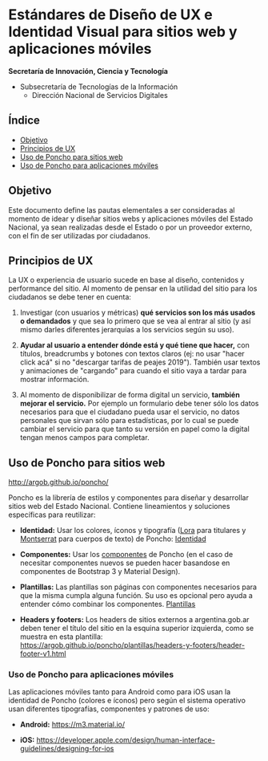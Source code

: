 # Estándares de Diseño de UX e Identidad Visual para sitios web y aplicaciones móviles

**Secretaría de Innovación, Ciencia y Tecnología**
- Subsecretaría de Tecnologías de la Información  
  -   Dirección Nacional de Servicios Digitales

## Índice

* [Objetivo](#objetivo)
* [Principios de UX](#principios-de-ux)
* [Uso de Poncho para sitios web](#uso-de-poncho-para-sitios-web)
* [Uso de Poncho para aplicaciones móviles](#uso-de-poncho-para-aplicaciones-móviles)

## **Objetivo**

Este documento define las pautas elementales a ser consideradas al momento de idear y diseñar sitios webs y aplicaciones móviles del Estado Nacional, ya sean realizadas desde el Estado o por un proveedor externo, con el fin de ser utilizadas por ciudadanos.

## **Principios de UX**

La UX o experiencia de usuario sucede en base al diseño, contenidos y performance del sitio. Al momento de pensar en la utilidad del sitio para los ciudadanos se debe tener en cuenta:

1. Investigar (con usuarios y métricas) **qué servicios son los más usados o demandados** y que sea lo primero que se vea al entrar al sitio (y así mismo darles diferentes jerarquías a los servicios según su uso).

2. **Ayudar al usuario a entender dónde está y qué tiene que hacer,** con títulos, breadcrumbs y botones con textos claros (ej: no usar "hacer click acá" si no "descargar tarifas de peajes 2019"). También usar textos y animaciones de "cargando" para cuando el sitio vaya a tardar para mostrar información.

3. Al momento de disponibilizar de forma digital un servicio, **también mejorar el servicio.** Por ejemplo un formulario debe tener sólo los datos necesarios para que el ciudadano pueda usar el servicio, no datos personales que sirvan sólo para estadísticas, por lo cual se puede cambiar el servicio para que tanto su versión en papel como la digital tengan menos campos para completar.

## **Uso de Poncho para sitios web**

http://argob.github.io/poncho/

Poncho es la librería de estilos y componentes para diseñar y desarrollar sitios web del Estado Nacional. Contiene lineamientos y soluciones específicas para reutilizar:

* **Identidad:** Usar los colores, íconos y tipografía ([Lora](https://fonts.google.com/specimen/Lora) para titulares y [Montserrat](https://fonts.google.com/specimen/Montserrat) para cuerpos de texto) de Poncho: [Identidad](http://argob.github.io/poncho/identidad/colores/)

* **Componentes:** Usar los [componentes](https://argob.github.io/poncho/componentes/botones/) de Poncho (en el caso de necesitar componentes nuevos se pueden hacer basandose en componentes de Bootstrap 3 y Material Design).

* **Plantillas:** Las plantillas son páginas con componentes necesarios para que la misma cumpla alguna función. Su uso es opcional pero ayuda a entender cómo combinar los componentes. [Plantillas](https://argob.github.io/poncho/plantillas/headers-y-footers/)

* **Headers y footers:** Los headers de sitios externos a argentina.gob.ar deben tener el título del sitio en la esquina superior izquierda, como se muestra en esta plantilla: https://argob.github.io/poncho/plantillas/headers-y-footers/header-footer-v1.html

### **Uso de Poncho para aplicaciones móviles**

Las aplicaciones móviles tanto para Android como para iOS usan la identidad de Poncho (colores e íconos) pero según el sistema operativo usan diferentes tipografías, componentes y patrones de uso:

* **Android:** https://m3.material.io/

* **iOS:** https://developer.apple.com/design/human-interface-guidelines/designing-for-ios
